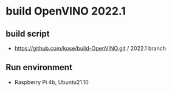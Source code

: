 # build OpenVINO 2022.1

## build script

- https://github.com/kose/build-OpenVINO.git  / 2022.1 branch

## Run environment

- Raspberry Pi 4b, Ubuntu21.10

